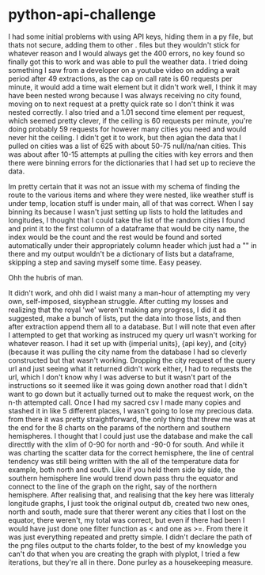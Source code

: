 # python-api-challenge

I had some initial problems with using API keys, hiding them in a py file, but thats not secure, adding them to other . files but they wouldn't stick for whatever reason and I would always get the 400 errors, no key found so finally got this to work and was able to pull the weather data. I tried doing something I saw from a developer on a youtube video on adding a wait period after 49 extractions, as the cap on call rate is 60 requests per minute, it would add a time wait element but it didn't work well, I think it may have been nested wrong because I was always receiving no city found, moving on to next request at a pretty quick rate so I don't think it was nested correctly. I also tried and a 1.01 second time element per request, which seemed pretty clever, if the ceiling is 60 requests per minute, you're doing probably 59 requests for however many cities you need and would never hit the ceiling. I didn't get it to work, but then agian the data that I pulled on cities was a list of 625 with about 50-75 null/na/nan cities. This was about after 10-15 attempts at pulling the cities with key errors and then there were binning errors for the dictionaries that I had set up to recieve the data. 

Im pretty certain that it was not an issue with my schema of finding the route to the various items and where they were nested, like weather stuff is under temp, location stuff is under main, all of that was correct. When I say binning its because I wasn't just setting up lists to hold the latitudes and longitudes, I thought that I could take the list of the random cities I found and print it to the first column of a dataframe that would be city name, the index would be the count and the rest would be found and sorted automatically under their appropriately column header which just had a "" in there and my output wouldn't be a dictionary of lists but a dataframe, skipping a step and saving myself some time. Easy peasey.

Ohh the hubris of man. 

It didn't work, and ohh did I waist many a man-hour of attempting my very own, self-imposed, sisyphean struggle. After cutting my losses and realizing that the royal 'we' weren't making any progress, I did it as suggested, make a bunch of lists, put the data into those lists, and then after extraction append them all to a database. But I will note that even after I attempted to get that working as instruced my query url wasn't working for whatever reason. I had it set up with {imperial units}, {api key}, and {city} (because it was pulling the city name from the database I had so cleverly constructed but that wasn't working. Dropping the city request of the query url and just seeing what it returned didn't work either, I had  to requests the url, which I don't know why I was adverse to but it wasn't part of the instructions so it seemed like it was going down another road that I didn't want to go down but it actually turned out to make the request work, on the n-th attempted call. Once I had my sacred csv I made many copies and stashed it in like 5 different places, I wasn't going to lose my precious data. from there it was pretty straightforward, the only thing that threw me was at the end for the 8 charts on the params of the northern and southern hemispheres. I thought that I could just use the database and make the call directtly with the xlim of 0-90 for north and -90-0 for south. And while it was charting the scatter data for the correct hemisphere, the line of central tendency was still being written with the all of the temperature data for example, both north and south. Like if you held them side by side, the southern hemisphere line would trend down pass thru the equator and connect to the line of the graph on the right, say of the northern hemisphere. After realising that, and realising that the key here was litteraly longitude graphs, I just took the original output db, created two new ones, north and south, made sure that therer werent any cities that I lost on the equator, there weren't, my total was correct, but even if there had been I would have just done one filter function as < and one as >=. From there it was just everything repeated and pretty simple. I didn't declare the path of the png files output to the charts folder, to the best of my knowledge you can't do that when you are creating the graph with plyplot, I tried a few iterations, but they're all in there. Done purley as a housekeeping measure. 
